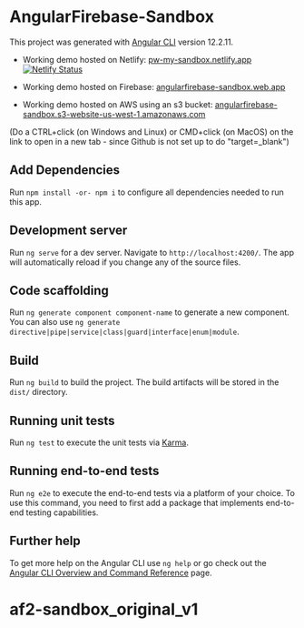 # AngularFirebase-Sandbox

This project was generated with [Angular CLI](https://github.com/angular/angular-cli) version 12.2.11.

 - Working demo hosted on Netlify: <a href="https://pw-my-sandbox.netlify.app/" target="_blank">pw-my-sandbox.netlify.app</a> 
&nbsp;&nbsp;&nbsp;&nbsp;&nbsp;&nbsp;[![Netlify Status](https://api.netlify.com/api/v1/badges/1f3b5ab7-a56b-477b-be5c-7a25b0b5a7bd/deploy-status)](https://app.netlify.com/sites/pw-my-sandbox/deploys)

 - Working demo hosted on Firebase: <a href="https://angularfirebase-sandbox.web.app/" target="_blank">angularfirebase-sandbox.web.app</a> 

 - Working demo hosted on AWS using an s3 bucket: <a href="http://angularfirebase-sandbox.s3-website-us-west-1.amazonaws.com/" target="_blank">angularfirebase-sandbox.s3-website-us-west-1.amazonaws.com</a>

(Do a CTRL+click (on Windows and Linux) or CMD+click (on MacOS) on the link to open in a new tab - since Github is not set up to do "target=_blank")

## Add Dependencies

Run `npm install -or- npm i` to configure all dependencies needed to run this app.

## Development server

Run `ng serve` for a dev server. Navigate to `http://localhost:4200/`. The app will automatically reload if you change any of the source files.

## Code scaffolding

Run `ng generate component component-name` to generate a new component. You can also use `ng generate directive|pipe|service|class|guard|interface|enum|module`.

## Build

Run `ng build` to build the project. The build artifacts will be stored in the `dist/` directory.

## Running unit tests

Run `ng test` to execute the unit tests via [Karma](https://karma-runner.github.io).

## Running end-to-end tests

Run `ng e2e` to execute the end-to-end tests via a platform of your choice. To use this command, you need to first add a package that implements end-to-end testing capabilities.

## Further help

To get more help on the Angular CLI use `ng help` or go check out the [Angular CLI Overview and Command Reference](https://angular.io/cli) page.
# af2-sandbox_original_v1
